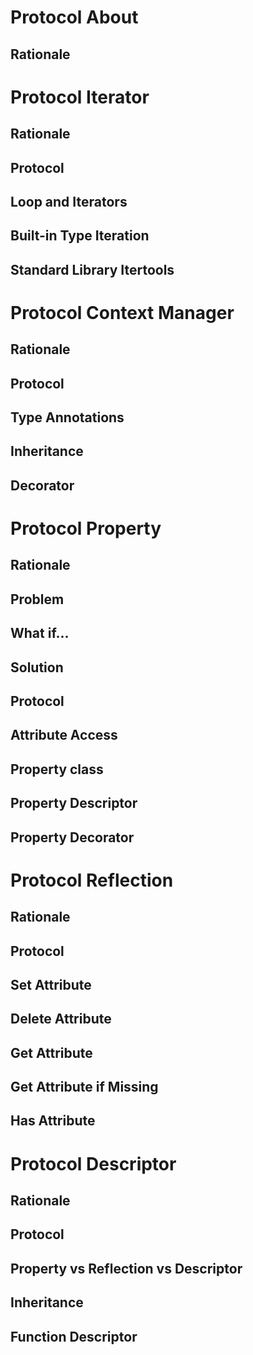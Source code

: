 

Protocol About
==============

Rationale
---------




Protocol Iterator
=================

Rationale
---------

Protocol
--------

Loop and Iterators
------------------

Built-in Type Iteration
-----------------------

Standard Library Itertools
--------------------------




Protocol Context Manager
========================

Rationale
---------

Protocol
--------

Type Annotations
----------------

Inheritance
-----------

Decorator
---------




Protocol Property
=================

Rationale
---------

Problem
-------

What if...
----------

Solution
--------

Protocol
--------

Attribute Access
----------------

Property class
--------------

Property Descriptor
-------------------

Property Decorator
------------------




Protocol Reflection
===================

Rationale
---------

Protocol
--------

Set Attribute
-------------

Delete Attribute
----------------

Get Attribute
-------------

Get Attribute if Missing
------------------------

Has Attribute
-------------




Protocol Descriptor
===================

Rationale
---------

Protocol
--------

Property vs Reflection vs Descriptor
------------------------------------

Inheritance
-----------

Function Descriptor
-------------------


